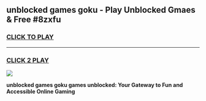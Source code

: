 
## unblocked games goku - Play Unblocked Gmaes & Free #8zxfu
<h3>
<a href="https://news.freeplayer.one?title=unblocked_games_goku&ref=03M">CLICK TO PLAY</a></h3>
<hr>

<h3>
<a href="https://news.freeplayer.one?title=unblocked_games_goku&ref=03M">CLICK 2 PLAY</a>
  
</h3>

<a href="https://news.freeplayer.one?title=unblocked_games_goku&ref=03M"><img src="https://clearcache.store/games.png"></a>


**unblocked games goku games unblocked: Your Gateway to Fun and Accessible Online Gaming**
